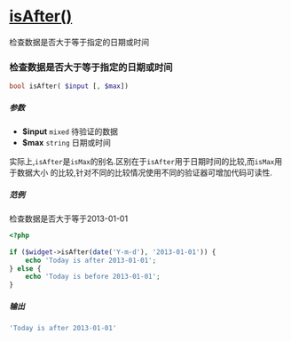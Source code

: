 [isAfter()](http://twinh.github.com/widget/api/isAfter)
=======================================================

检查数据是否大于等于指定的日期或时间

### 检查数据是否大于等于指定的日期或时间
```php
bool isAfter( $input [, $max])
```

##### 参数
* **$input** `mixed` 待验证的数据
* **$max** `string` 日期或时间


实际上,`isAfter`是`isMax`的别名.区别在于`isAfter`用于日期时间的比较,而`isMax`用于数据大小
的比较,针对不同的比较情况使用不同的验证器可增加代码可读性.


##### 范例
检查数据是否大于等于2013-01-01

```php
<?php
 
if ($widget->isAfter(date('Y-m-d'), '2013-01-01')) {
    echo 'Today is after 2013-01-01';
} else {
    echo 'Today is before 2013-01-01';
}
```
##### 输出
```php
'Today is after 2013-01-01'
```
